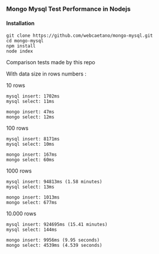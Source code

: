 ### Mongo Mysql Test Performance in Nodejs

#### Installation

```
git clone https://github.com/webcaetano/mongo-mysql.git
cd mongo-mysql
npm install
node index
```

Comparison tests made by this repo 

With data size in rows numbers : 

10 rows
```
mysql insert: 1702ms
mysql select: 11ms

mongo insert: 47ms
mongo select: 12ms
```

100 rows
```
mysql insert: 8171ms
mysql select: 10ms

mongo insert: 167ms
mongo select: 60ms
```


1000 rows
```
mysql insert: 94813ms (1.58 minutes)
mysql select: 13ms

mongo insert: 1013ms
mongo select: 677ms
```


10.000 rows
```
mysql insert: 924695ms (15.41 minutes)
mysql select: 144ms

mongo insert: 9956ms (9.95 seconds)
mongo select: 4539ms (4.539 seconds)
```
